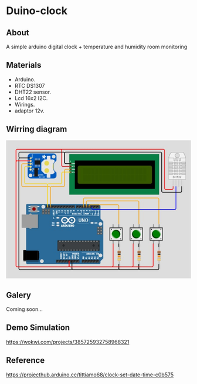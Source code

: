 # Duino-clock
## About
  A simple arduino digital clock + temperature and humidity room monitoring
## Materials
   * Arduino.
   * RTC DS1307
   * DHT22 sensor. 
   * Lcd 16x2 I2C.
   * Wirings.
   * adaptor 12v.
## Wirring diagram
  ![wiring-diagram-image](img/wiring.jpg)
## Galery
  Coming soon...
## Demo Simulation
  https://wokwi.com/projects/385725932758968321
## Reference
  https://projecthub.arduino.cc/tittiamo68/clock-set-date-time-c0b575
